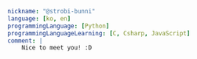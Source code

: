 <!---
- 👋 Hi, I’m @strobi-bunni
- 👀 I’m interested in ...
- 🌱 I’m currently learning ...
- 💞️ I’m looking to collaborate on ...
- 📫 How to reach me ...
--->
````yaml
nickname: "@strobi-bunni"
language: [ko, en]
programmingLanguage: [Python]
programmingLanguageLearning: [C, Csharp, JavaScript]
comment: |
    Nice to meet you! :D
````
<!---
strobi-bunni/strobi-bunni is a ✨ special ✨ repository because its `README.md` (this file) appears on your GitHub profile.
You can click the Preview link to take a look at your changes.
--->
